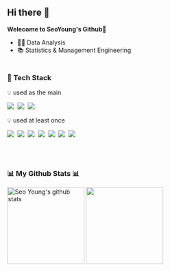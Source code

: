 ## Hi there 👋

**Welecome to SeoYoung's Github🙌**

- 👩‍💻 Data Analysis
- 📚 Statistics & Management Engineering
<br></br>
<h3>💪 Tech Stack</h3>
<p> 💡 used as the main </p>
<p>
  <img src="https://img.shields.io/badge/Python-3766AB?style=flat-square&logo=Python&logoColor=white"/></a>&nbsp
  <img src="https://img.shields.io/badge/R-276DC3?style=flat-square&logo=R&logoColor=white"/></a>&nbsp
  <img src="https://img.shields.io/badge/MySQL-4479A1?style=flat-square&logo=MySQL&logoColor=white"/></a>&nbsp
</p>
<p> 💡 used at least once </p>
<p>
  <img src="https://img.shields.io/badge/SAS-0FAAFF?style=flat-square&logo=SAS&logoColor=white"/></a>&nbsp
  <img src="https://img.shields.io/badge/SPSS-F43059?style=flat-square&logo=SPSS&logoColor=white"/></a>&nbsp
  <img src="https://img.shields.io/badge/Java-007396?style=flat-square&logo=Java&logoColor=white"/></a>&nbsp
  <img src="https://img.shields.io/badge/Javascript-ffb13b?style=flat-square&logo=javascript&logoColor=white"/></a>&nbsp
  <img src="https://img.shields.io/badge/Spring-6DB33F?style=flat-square&logo=Spring&logoColor=white"/></a>&nbsp
  <img src="https://img.shields.io/badge/SpringBoot-6DB33F?style=flat-square&logo=SpringBoot&logoColor=white"/></a>&nbsp 
  <img src="https://img.shields.io/badge/Node.js-339933?style=flat-square&logo=Node.js&logoColor=white"/></a>&nbsp
</p>
<br></br>
<h3>📊 My Github Stats 📊</h3>

<a href="https://github.com/leeseo0"><img align="center" style="height:180px" src="https://github-readme-stats.vercel.app/api?username=leeseo0&show_icons=true&include_all_commits=true&theme=dark&hide_border=true" alt="Seo Young's github stats" /></a>
<a href="https://github.com/leeseo0"><img align="center" style="height:180px" src="https://github-readme-stats.vercel.app/api/top-langs/?username=leeseo0&layout=compact&theme=dark&hide_border=true" /></a>
